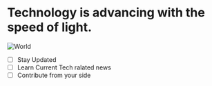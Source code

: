 # Technology is advancing with the speed of light.
![World](https://github.com/Exp-Communicate-Using-Markdown-Cohort-1/series-communicate-using-markdown-PritiAryal/assets/40359121/f1cf4a83-8eab-412f-bf3c-13554993a131)

- [ ] Stay Updated
- [ ] Learn Current Tech ralated news
- [ ] Contribute from your side
